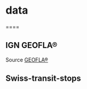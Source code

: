 # data
====
## IGN GEOFLA®
Source [GEOFLA®](http://professionnels.ign.fr/geofla)

## Swiss-transit-stops
